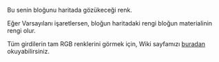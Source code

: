 Bu senin bloğunu haritada gözükeceği renk.

Eğer Varsayılanı işaretlersen, bloğun haritadaki rengi bloğun materialinin rengi olur.

Tüm girdilerin tam RGB renklerini görmek için, Wiki sayfamızı [buradan](https://mcreator.net/wiki/list-block-map-colors) okuyabilirsiniz.
